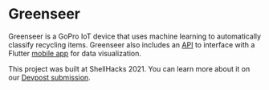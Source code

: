 # Greenseer
Greenseer is a GoPro IoT device that uses machine learning to automatically classify recycling items. Greenseer also includes an [API](https://github.com/velvet-market/GreenseerAPI) to interface with a Flutter [mobile app](https://github.com/velvet-market/GreenseerApp) for data visualization.

This project was built at ShellHacks 2021. You can learn more about it on our [Devpost submission](https://devpost.com/software/greenseer).
